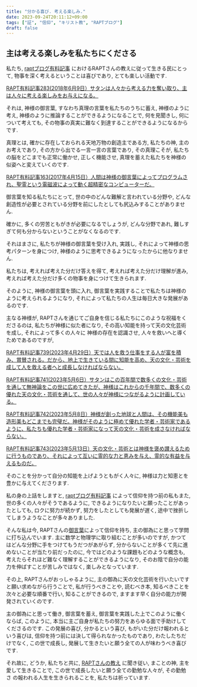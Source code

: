 ```yaml
---
title: "分かる喜び. 考える楽しみ."
date: 2023-09-24T20:11:12+09:00
tags: ["証", "信仰", "キリスト教", "RAPTブログ"]
draft: false
---
```


## 主は考える楽しみを私たちにくださる

私たち, [raptブログ有料記事](https://rapt-neo.com/?page_id=30947)
におけるRAPTさんの教えに従って生きる民にとって,
物事を深く考えるということは喜びであり, とても楽しい活動です.

[RAPT有料記事283(2018年6月9日）サタンは人々から考える力を奪い取り、主は人々に考える楽しみをお与えになる。](https://rapt-neo.com/?p=47922)

それは, 神様の御言葉, すなわち真理の言葉を私たちのうちに蓄え, 神様のように考え,
神様のように推論することができるようになることで, 何を見聞きし,
何について考えても,
その物事の真実に難なく到達することができるようになるからです.

真理とは, 確かに存在しておられる天地万物の創造主である方, 私たちの神,
主のお考えであり, その方から出でる一言一言の言葉であり, その真理こそが,
私たちの脳をどこまでも正常に働かせ, 正しく機能させ,
真理を蓄えた私たちを神様の似姿へと変えていくのです.

[RAPT有料記事163(2017年4月15日）人間は神様の御言葉によってプログラムされ、聖霊という電磁波によって動く超精密なコンピューターだ。](https://rapt-neo.com/?p=43139)

御言葉を知る私たちにとって, 世の中のどんな難解と言われている分野や,
どんな創造性が必要とされている分野を前にしたとしても尻込みすることがありません.

確かに, 多くの労苦ともがきが必要になるでしょうが, どんな分野であれ,
難しすぎて何も分からないということがなくなるのです.

それはまさに, 私たちが神様の御言葉を受け入れ, 実践し,
それによって神様の思考パターンを身につけ,
神様のように思考できるようになったからに他なりません.

私たちは, 考えれば考えた分だけ答えを得て, 考えれば考えた分だけ理解が進み,
考えれば考えた分だけ多くの物事を身につけて生きられます.

そのように, 神様の御言葉を頭に入れ,
御言葉を実践することで私たちは神様のように考えられるようになり,
それによって私たちの人生は毎日大きな発展があるのです.

主なる神様が,
RAPTさんを通じてご自身を信じる私たちにこのような祝福をくださるのは,
私たちが神様に似た者になり, その高い知能を持って天の文化芸術を成し,
それによって多くの人々に 神様の存在を認識させ,
人々を救いへと導くためであるのですが,

[RAPT有料記事739(2023年4月29日）天では人を救う仕事をする人が富を積み、賞賛される。だから、地上で生きている間に知能を高め、天の文化・芸術を成して人を救える者へと成長しなければならない。](https://rapt-neo.com/?p=58251)

[RAPT有料記事741(2023年5月6日）サタンはこの百年間で数多くの文化・芸術を通して無神論をこの世に広めてきたが、神様はこれからの千年間で、数多くの優れた天の文化・芸術を通して、世の人々が神様につながるように計画している。](https://rapt-neo.com/?p=58287)

[RAPT有料記事742(2023年5月8日）神様が創った地球と人間は、その機能美も造形美もどこまでも完璧だ。神様がそのように極めて優れた学者・芸術家であるように、私たちも優れた学者・芸術家になって天の文化・芸術を成さなければならない。](https://rapt-neo.com/?p=58302)

[RAPT有料記事743(2023年5月13日）天の文化・芸術とは神様を褒め讃えるために行うものであり、それによって互いに霊的な力と恵みを与え、霊的な有益を与えるものだ。](https://rapt-neo.com/?p=58320)

そのことを分かって自分の知能を上げようともがく人々に,
神様は力と知恵とを豊かに与えてくださります.

私の身の上話をしますと,
[raptブログ有料記事](https://rapt-neo.com/?page_id=30947)
によって信仰を持つ前の私もまた, 世の多くの人々がそうであるように,
できるようになりたいと願ったことがあったとしても, ロクに努力が続かず,
努力をしたとしても発展が遅く, 途中で挫折してしまうようなことが多々ありました.

そんな私は今,
RAPTさんの[御言葉](https://rapt-neo.com/?page_id=30947)によって信仰を持ち,
主の御為にと思って学問に打ち込んでいます.
主に数学と物理学に取り組むことが多いのですが,
かつてはどんな分野に手をつけてもうだつがあがらず,
分からないことが多くて先に進めないことが当たり前だったのに,
今ではどのような課題もどのような概念も,
考えたらそれほど難なく理解することができるようになり,
そのお陰で自分の能力を伸ばすことが苦しみではなく, 楽しみとなっています.

その上, RAPTさんがおっしゃるように,
主の御為に天の文化芸術を行いたいですと願い求めながら行うことで,
私が行うべきことや, 読むべき本, 知るべきことを次々と必要な順番で行い,
知ることができるので, ますます早く自分の能力が開発されていくのです.

主の御為にと思って働き, 御言葉を蓄え, 御言葉を実践した上でこのように働くならば,
このように, 本当に主ご自身が私たちの努力をあらゆる面で手助けしてくださるのです.
この発展の喜び, 分かるという喜び, もがいた分だけ報われるという喜びは,
信仰を持つ前には決して得られなかったものであり, わたしたちだけでなく,
この世で成長し, 発展して生きたいと願う全ての人が味わうべき喜びです.

それ故に, どうか, 私たちと共に,
[RAPTさんの教え](https://rapt-neo.com/?page_id=30947) に聞き従い, まことの神,
主を愛して生きることで, この世で成長したいと願う全ての勤勉な人々が, その勤勉さ
の報われる人生を生きられることを, 私たちは祈っています.
